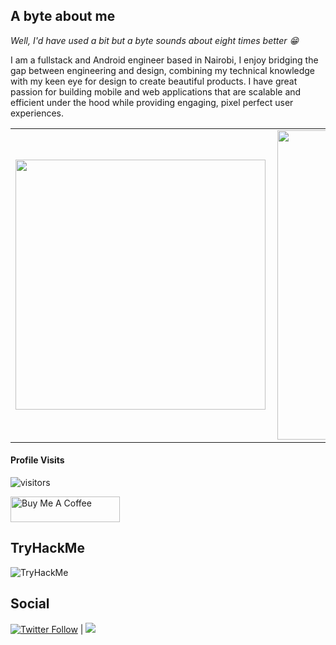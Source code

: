 ## A byte about me
*Well, I'd have used a bit but a byte sounds about eight times better :grin:*

I am a fullstack and Android engineer based in Nairobi, I enjoy bridging the gap between engineering and design, combining my technical knowledge with my keen eye for design to create beautiful products. I have great passion for building mobile and web applications that are scalable and efficient under the hood while providing engaging, pixel perfect user experiences.
<center>
<table>
  <tr>
      <td><img width="400px" align="left" src="https://github-readme-stats.vercel.app/api/top-langs/?username=liciolentimo&hide=html&layout=compact" /></td>
      <td><img width="495px" align="left" src="https://github-readme-stats.vercel.app/api?username=liciolentimo&theme=default" /></td>
  </tr>   
</table>
</center>

#### Profile Visits 

![visitors](https://visitor-badge.glitch.me/badge?page_id=liciolentimo.liciolentimo)

<a href="https://www.buymeacoffee.com/liciolentimo" target="_blank"><img src="https://cdn.buymeacoffee.com/buttons/v2/default-yellow.png" alt="Buy Me A Coffee" style="height: 41px !important;width: 175px !important;" ></a>

## TryHackMe
<img src="https://tryhackme-badges.s3.amazonaws.com/liciolentimo.png" alt="TryHackMe">


## Social
[![Twitter Follow](https://img.shields.io/twitter/follow/liciolentimo.svg?style=social)](https://twitter.com/liciolentimo)
 |
 <a class="header-badge" target="_blank" href="https://www.linkedin.com/in/liciolentimo/">
  <img src="https://img.shields.io/badge/style--5eba00.svg?label=LinkedIn&logo=linkedin&style=social">
  </a>





